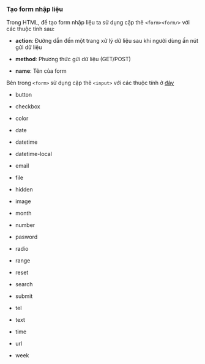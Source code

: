
### Tạo form nhập liệu

Trong HTML, để tạo form nhập liệu ta sử dụng cặp thẻ `<form><form/>` với các thuộc tính sau:

- __action__: Đường dẫn đến một trang xử lý dữ liệu sau khi người dùng ấn nút gửi dữ liệu

- __method__: Phương thức gửi dữ liệu (GET/POST)

- __name__: Tên của form

Bên trong `<form>` sử dụng cặp thẻ `<input>` với các thuộc tính ở [đây](http://www.w3schools.com/TAGS/att_input_type.asp) 

- button

- checkbox

- color

- date

- datetime

- datetime-local

- email

- file

- hidden

- image

- month

- number

- pasword

- radio

- range

- reset

- search

- submit

- tel

- text

- time

- url

- week
